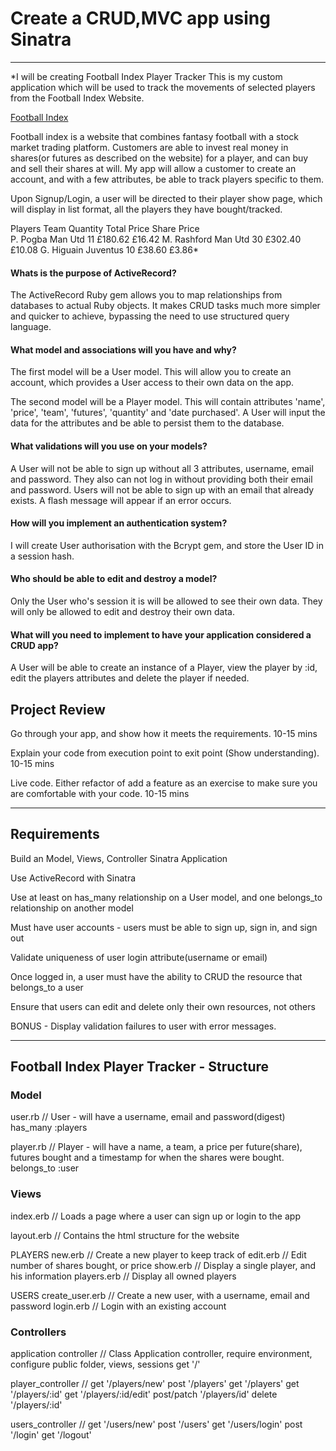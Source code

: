 # Create a CRUD,MVC app using Sinatra
-------------------------------------------------------------------------------

*I will be creating Football Index Player Tracker
This is my custom application which will be used to track the movements
of selected players from the Football Index Website.

[Football Index](https://footballindex.co.uk)

Football index is a website that combines fantasy football with a stock market
trading platform. Customers are able to invest real money in shares(or futures
as described on the website) for a player, and can buy and sell their shares
at will.  My app will allow a customer to create an account, and with a few
attributes, be able to track players specific to them.

Upon Signup/Login, a user will be directed to their player show page, which
will display in list format, all the players they have bought/tracked.

Players
              Team          Quantity         Total Price          Share Price         
P. Pogba      Man Utd          11              £180.62              £16.42
M. Rashford   Man Utd          30              £302.40              £10.08
G. Higuain    Juventus         10              £38.60                £3.86*


#### Whats is the purpose of ActiveRecord?
The ActiveRecord Ruby gem allows you to map relationships from databases to
actual Ruby objects. It makes CRUD tasks much more simpler and quicker to
achieve, bypassing the need to use structured query language.

#### What model and associations will you have and why?
The first model will be a User model. This will allow you to create an account,
which provides a User access to their own data on the app.

The second model will be a Player model. This will contain attributes 'name',
'price', 'team', 'futures', 'quantity' and 'date purchased'. A User will
input the data for the attributes and be able to persist them to the database.

#### What validations will you use on your models?
A User will not be able to sign up without all 3 attributes, username, email
and password. They also can not log in without providing both their email
and password. Users will not be able to sign up with an email that already
exists. A flash message will appear if an error occurs.

#### How will you implement an authentication system?
I will create User authorisation with the Bcrypt gem, and store the User ID in
a session hash.

#### Who should be able to edit and destroy a model?
Only the User who's session it is will be allowed to see their own data. They
will only be allowed to edit and destroy their own data.

#### What will you need to implement to have your application considered a CRUD app?
A User will be able to create an instance of a Player, view the player by :id,
edit the players attributes and delete the player if needed.


## Project Review
Go through your app, and show how it meets the requirements.
10-15 mins

Explain your code from execution point to exit point (Show understanding).
10-15 mins

Live code. Either refactor of add a feature as an exercise to make sure you
are comfortable with your code.
10-15 mins

--------------------------------------------------------------------------------

## Requirements

Build an Model, Views, Controller Sinatra Application

Use ActiveRecord with Sinatra

Use at least on has_many relationship on a User model, and one belongs_to
relationship on another model

Must have user accounts - users must be able to sign up, sign in, and sign out

Validate uniqueness of user login attribute(username or email)

Once logged in, a user must have the ability to CRUD the resource that
belongs_to a user

Ensure that users can edit and delete only their own resources, not others

BONUS - Display validation failures to user with error messages.

--------------------------------------------------------------------------------

## Football Index Player Tracker - Structure

### Model
user.rb // User - will have a username, email and password(digest)
          has_many :players

player.rb // Player - will have a name, a team, a price per future(share),
          futures bought and a timestamp for when the shares were bought.
          belongs_to :user

### Views
index.erb // Loads a page where a user can sign up or login to the app

layout.erb // Contains the html structure for the website

  PLAYERS
    new.erb // Create a new player to keep track of
    edit.erb // Edit number of shares bought, or price
    show.erb // Display a single player, and his information
    players.erb // Display all owned players

  USERS
    create_user.erb // Create a new user, with a username, email and password
    login.erb // Login with an existing account

### Controllers
application controller // Class Application controller, require environment,
                          configure public folder, views, sessions
                          get '/'

player_controller //  get '/players/new'
                      post '/players'
                      get '/players'
                      get '/players/:id'
                      get '/players/:id/edit'
                      post/patch '/players/id'
                      delete '/players/:id'


users_controller // get '/users/new'
                    post '/users'
                    get '/users/login'
                    post '/login'
                    get '/logout'

